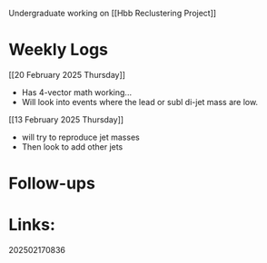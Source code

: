 Undergraduate working on [[Hbb Reclustering Project]]

# Weekly Logs

[[20 February 2025 Thursday]]
- Has 4-vector math working...
- Will look into events where the lead or subl di-jet mass are low.

[[13 February 2025 Thursday]]
- will try to reproduce jet masses 
- Then look to add other jets


# Follow-ups


# Links: 



202502170836

